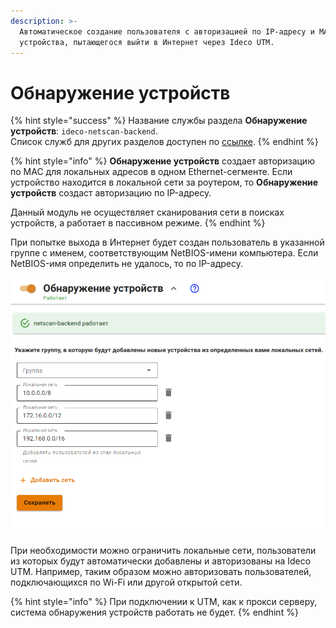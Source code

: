 ```yaml
---
description: >-
  Автоматическое создание пользователя с авторизацией по IP-адресу и MAC-адресу для
  устройства, пытающегося выйти в Интернет через Ideco UTM.
---
```


# Обнаружение устройств

{% hint style="success" %}
Название службы раздела **Обнаружение устройств**: `ideco-netscan-backend`. \
Список служб для других разделов доступен по [ссылке](../server-management/terminal.md).
{% endhint %}

{% hint style="info" %}
**Обнаружение устройств** создает авторизацию по MAC для локальных адресов в одном Ethernet-сегменте. Если устройство находится в локальной сети за роутером, то **Обнаружение устройств** создаст авторизацию по IP-адресу.

Данный модуль не осуществляет сканирования сети в поисках устройств, а работает в пассивном режиме.
{% endhint %}

При попытке выхода в Интернет будет создан пользователь в указанной группе с именем, соответствующим NetBIOS-имени компьютера. Если NetBIOS-имя определить не удалось, то по IP-адресу.

![](../../.gitbook/assets/device-discovery.png)

При необходимости можно ограничить локальные сети, пользователи из которых будут автоматически добавлены и авторизованы на Ideco UTM. Например, таким образом можно авторизовать пользователей, подключающихся по Wi-Fi или другой открытой сети.

{% hint style="info" %}
При подключении к UTM, как к прокси серверу, система обнаружения устройств работать не будет.
{% endhint %}

